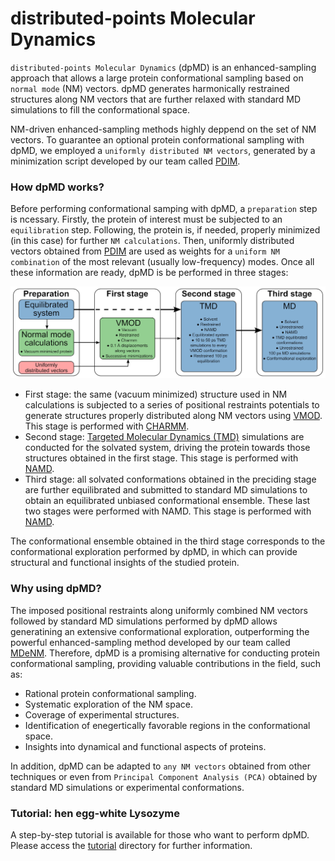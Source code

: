# distributed-points Molecular Dynamics

`distributed-points Molecular Dynamics` (dpMD) is an enhanced-sampling approach that allows a large protein conformational sampling based on `normal mode` (NM) vectors. dpMD generates harmonically restrained structures along NM vectors that are further relaxed with standard MD simulations to fill the conformational space.

NM-driven enhanced-sampling methods highly deppend on the set of NM vectors. To guarantee an optional protein conformational sampling with dpMD, we employed a `uniformly distributed NM vectors`, generated by a minimization script developed by our team called [PDIM](https://github.com/antonielgomes/dpMD/tree/main/PDIM).

### How dpMD works?
Before performing conformational samping with dpMD, a `preparation` step is ncessary. Firstly, the protein of interest must be subjected to an `equilibration` step. Following, the protein is, if needed, properly minimized (in this case) for further `NM calculations`. Then, uniformly distributed vectors obtained from [PDIM](https://github.com/antonielgomes/dpMD/tree/main/PDIM) are used as weights for a `uniform NM combination` of the most relevant (usually low-frequency) modes.
Once all these information are ready, dpMD is be performed in three stages:
<p align="center"><img src="https://github.com/antonielgomes/dpMD/blob/main/dpMD.png" width="1000"/></p>

- First stage: the same (vacuum minimized) structure used in NM calculations is subjected to a series of positional restraints potentials to generate structures properly distributed along NM vectors using [VMOD](https://doi.org/10.1016/0010-4655(95)00052-H). This stage is performed with [CHARMM](https://www.charmm.org/).
- Second stage: [Targeted Molecular Dynamics (TMD)](https://doi.org/10.1080/08927029308022170) simulations are conducted for the solvated system, driving the protein towards those structures obtained in the first stage. This stage is performed with [NAMD](http://www.ks.uiuc.edu/Research/namd/).
- Third stage: all solvated conformations obtained in the preciding stage are further equilibrated and submitted to standard MD simulations to obtain an equilibrated unbiased conformational ensemble. These last two stages were performed with NAMD. This stage is performed with [NAMD](http://www.ks.uiuc.edu/Research/namd/).

The conformational ensemble obtained in the third stage corresponds to the conformational exploration performed by dpMD, in which can provide structural and functional insights of the studied protein.

### Why using dpMD?

The imposed positional restraints along uniformly combined NM vectors followed by standard MD simulations performed by dpMD allows generatining an extensive conformational exploration, outperforming the powerful enhanced-sampling method developed by our team called [MDeNM](https://doi.org/10.1021/acs.jctc.5b00003). Therefore, dpMD is a promising alternative for conducting protein conformational sampling, providing valuable contributions in the field, such as:
- Rational protein conformational sampling.
- Systematic exploration of the NM space.
- Coverage of experimental structures.
- Identification of enegertically favorable regions in the conformational space.
- Insights into dynamical and functional aspects of proteins.

In addition, dpMD can be adapted to `any NM vectors` obtained from other techniques or even from `Principal Component Analysis (PCA)` obtained by standard MD simulations or experimental conformations.

### Tutorial: hen egg-white Lysozyme
A step-by-step tutorial is available for those who want to perform dpMD. Please access the [tutorial](https://github.com/antonielgomes/dpMD/tree/main/tutorial) directory for further information.

<!-- ### Reference
If you use PDIM or dpMD, please refer to the following publication: -->
